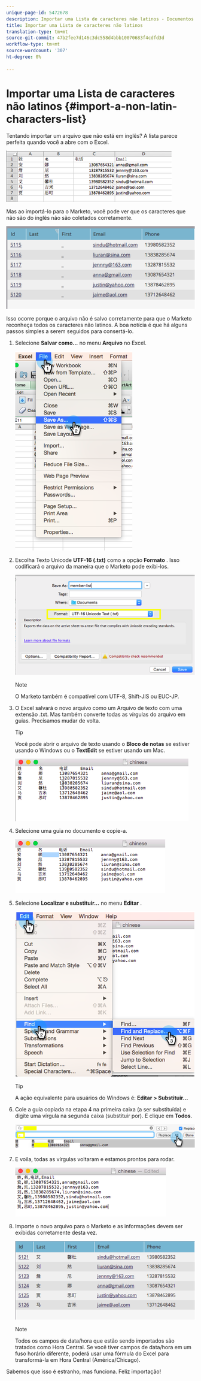 ```yaml
---
unique-page-id: 5472678
description: Importar uma Lista de caracteres não latinos - Documentos do Marketing - Documentação do produto
title: Importar uma Lista de caracteres não latinos
translation-type: tm+mt
source-git-commit: 47b2fee7d146c3dc558d4bbb10070683f4cdfd3d
workflow-type: tm+mt
source-wordcount: '307'
ht-degree: 0%

---
```



# Importar uma Lista de caracteres não latinos {#import-a-non-latin-characters-list}

Tentando importar um arquivo que não está em inglês? A lista parece perfeita quando você a abre com o Excel.

![](assets/image2015-2-10-9-3a34-3a57.png)

Mas ao importá-lo para o Marketo, você pode ver que os caracteres que não são do inglês não são coletados corretamente.

![](assets/image2015-2-10-9-3a35-3a49.png)

Isso ocorre porque o arquivo não é salvo corretamente para que o Marketo reconheça todos os caracteres não latinos. A boa notícia é que há alguns passos simples a serem seguidos para consertá-lo.

1. Selecione **Salvar como...** no menu **Arquivo** no Excel.

   ![](assets/image2015-2-10-9-3a46-3a44.png)

1. Escolha Texto Unicode **UTF-16 (.txt)** como a opção **Formato** . Isso codificará o arquivo da maneira que o Marketo pode exibi-los.

   ![](assets/image2015-2-10-9-3a48-3a7.png)

   >[!NOTE]
   >
   >O Marketo também é compatível com UTF-8, Shift-JIS ou EUC-JP.

1. O Excel salvará o novo arquivo como um Arquivo de texto com uma extensão .txt. Mas também converte todas as vírgulas do arquivo em guias. Precisamos mudar de volta.

   >[!TIP]
   >
   >Você pode abrir o arquivo de texto usando o **Bloco de notas** se estiver usando o Windows ou o **TextEdit** se estiver usando um Mac.

   ![](assets/image2015-2-10-9-3a51-3a41.png)

1. Selecione uma guia no documento e copie-a.

   ![](assets/image2015-2-10-9-3a55-3a53.png)

1. Selecione **Localizar e substituir...** no menu **Editar** .

   ![](assets/image2015-2-10-9-3a59-3a8.png)

   >[!TIP]
   >
   >A ação equivalente para usuários do Windows é: **Editar > Substituir...**

1. Cole a guia copiada na etapa 4 na primeira caixa (a ser substituída) e digite uma vírgula na segunda caixa (substituir por). E clique em **Todos**.

   ![](assets/image2015-2-10-10-3a8-3a53.png)

1. E voila, todas as vírgulas voltaram e estamos prontos para rodar.

   ![](assets/image2015-2-10-10-3a14-3a45.png)

1. Importe o novo arquivo para o Marketo e as informações devem ser exibidas corretamente desta vez.

   ![](assets/image2015-2-10-10-3a16-3a9.png)

   >[!NOTE]
   >
   >Todos os campos de data/hora que estão sendo importados são tratados como Hora Central. Se você tiver campos de data/hora em um fuso horário diferente, poderá usar uma fórmula do Excel para transformá-la em Hora Central (América/Chicago).

Sabemos que isso é estranho, mas funciona. Feliz importação!